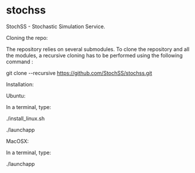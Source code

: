 stochss
=======

StochSS - Stochastic Simulation Service.  


Cloning the repo:

The repository relies on several submodules. To clone the repository and all the modules, 
a recursive cloning has to be performed using the following command :

git clone --recursive https://github.com/StochSS/stochss.git

Installation:

Ubuntu:

In a terminal, type:

./install_linux.sh

./launchapp

MacOSX:

In a terminal, type:

./launchapp
